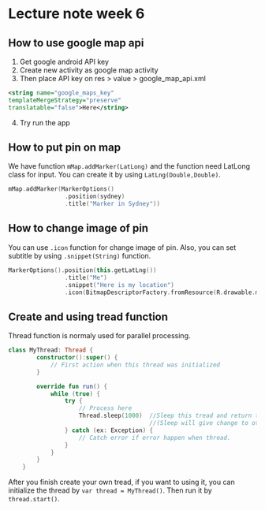 # Lecture note week 6
## How to use google map api

1. Get google android API key
2. Create new activity as google map activity
3. Then place API key on res > value > google_map_api.xml
```xml
<string name="google_maps_key" 
templateMergeStrategy="preserve" 
translatable="false">Here</string>
```
4. Try run the app

## How to put pin on map
We have function `mMap.addMarker(LatLong)` and the function need LatLong class for input. You can create it by using `LatLng(Double,Double)`.

```kotlin
mMap.addMarker(MarkerOptions()
                .position(sydney)
                .title("Marker in Sydney"))
```

## How to change image of pin
You can use `.icon` function for change image of pin. Also, you can set subtitle by using `.snippet(String)` function.
```kotlin
MarkerOptions().position(this.getLatLng())
                .title("Me")
                .snippet("Here is my location")
                .icon(BitmapDescriptorFactory.fromResource(R.drawable.me))
```

## Create and using tread function
Thread function is normaly used for parallel processing. 
```kotlin
class MyThread: Thread {
        constructor():super() {
            // First action when this thread was initialized
        }

        override fun run() {
            while (true) {
                try {
                    // Process here
                    Thread.sleep(1000)  //Sleep this tread and return the process. 
                                        //(Sleep will give change to other thread to run.)
                } catch (ex: Exception) {
                    // Catch error if error happen when thread.
                }
            }
        }
    }
```
After you finish create your own tread, if you want to using it, you can initialize the thread by `var thread = MyThread()`. Then run it by `thread.start()`.
